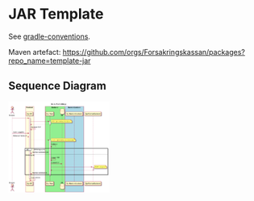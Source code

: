 # JAR Template

See [gradle-conventions](https://github.com/Forsakringskassan/gradle-conventions).

Maven artefact: <https://github.com/orgs/Forsakringskassan/packages?repo_name=template-jar>

## Sequence Diagram

<a href="docs/sequence-diagram.png">
  <img src="docs/sequence-diagram.png" width="200">
</a>